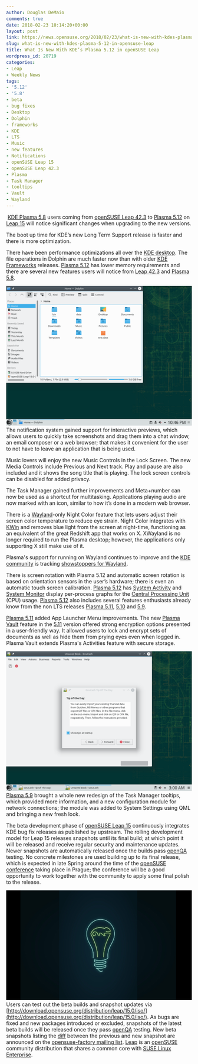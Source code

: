 ```yaml
---
author: Douglas DeMaio
comments: true
date: 2018-02-23 10:14:20+00:00
layout: post
link: https://news.opensuse.org/2018/02/23/what-is-new-with-kdes-plasma-5-12-in-opensuse-leap/
slug: what-is-new-with-kdes-plasma-5-12-in-opensuse-leap
title: What Is New With KDE’s Plasma 5.12 in openSUSE Leap
wordpress_id: 20719
categories:
- Leap
- Weekly News
tags:
- '5.12'
- '5.8'
- beta
- bug fixes
- Desktop
- Dolphin
- frameworks
- KDE
- LTS
- Music
- new features
- Notifications
- openSUSE Leap 15
- openSUSE Leap 42.3
- Plasma
- Task Manager
- tooltips
- Vault
- Wayland
---
```


﻿
[KDE Plasma 5.8](https://www.kde.org/announcements/plasma-5.8.0.php) users coming from [openSUSE Leap 42.3](https://en.opensuse.org/Portal:42.3) to [Plasma 5.12](https://www.kde.org/announcements/plasma-5.11.95.php) on [Leap 15](http://download.opensuse.org/distribution/leap/15.0/iso/) will notice significant changes when upgrading to the new versions.

The boot up time for KDE’s new Long Term Support release is faster and there is more optimization.

There have been performance optimizations all over the [KDE desktop](https://www.kde.org/). The file operations in Dolphin are much faster now than with older [KDE Frameworks](https://en.wikipedia.org/wiki/KDE_Frameworks) releases. [Plasma 5.12](https://www.kde.org/announcements/plasma-5.12.0.php) has lower memory requirements and there are several new features users will notice from [Leap 42.3](https://en.opensuse.org/Portal:42.3) and [Plasma 5.8](https://www.kde.org/announcements/plasma-5.8.0.php).

![](/wp-content/uploads/2018/02/dolphin.png)The notification system gained support for interactive previews, which allows users to quickly take screenshots and drag them into a chat window, an email composer or a web browser; that makes it convenient for the user to not have to leave an application that is being used.

Music lovers will enjoy the new Music Controls in the Lock Screen. The new Media Controls include Previous and Next track. Play and pause are also included and it shows the song title that is playing. The lock screen controls can be disabled for added privacy.

<!-- more -->The Task Manager gained further improvements and Meta+number can now be used as a shortcut for multitasking. Applications playing audio are now marked with an icon, similar to how it’s done in a modern web browser.

There is a [Wayland](https://wayland.freedesktop.org/)-only Night Color feature that lets users adjust their screen color temperature to reduce eye strain. Night Color integrates with [KWin](https://userbase.kde.org/KWin) and removes blue light from the screen at night-time, functioning as an equivalent of the great Redshift app that works on X. XWayland is no longer required to run the Plasma desktop; however, the applications only supporting X still make use of it.

Plasma's support for running on Wayland continues to improve and the [KDE community](https://www.kde.org/community/) is tracking [showstoppers for Wayland](https://community.kde.org/Plasma/Wayland_Showstoppers).

There is screen rotation with Plasma 5.12 and automatic screen rotation is based on orientation sensors in the user’s hardware; there is even an automatic touch screen calibration. [Plasma 5.12](https://www.kde.org/announcements/plasma-5.11.95.php) has [System Activity](https://userbase.kde.org/System_Activity) and [System Monitor](https://www.kde.org/applications/system/ksysguard/) display per-process graphs for the [Central Processing Unit](https://en.wikipedia.org/wiki/Central_processing_unit) (CPU) usage. [Plasma 5.12](https://www.kde.org/announcements/plasma-5.11.95.php) also includes several features enthusiasts already know from the non LTS releases [Plasma 5.11](https://www.kde.org/announcements/plasma-5.11.0.php), [5.10](https://www.kde.org/announcements/plasma-5.10.0.php) and [5.9](https://www.kde.org/announcements/plasma-5.9.0.php).

[Plasma 5.11](https://www.kde.org/announcements/plasma-5.11.0.php) added App Launcher Menu improvements. The new [Plasma Vault](https://github.com/KDE/plasma-vault) feature in the [5.11](https://www.kde.org/announcements/plasma-5.11.0.php) version offered strong encryption options presented in a user-friendly way. It allowed users to lock and encrypt sets of documents as well as hide them from prying eyes even when logged in. Plasma Vault extends Plasma's Activities feature with secure storage.

[![](/wp-content/uploads/2018/02/tip.png)Plasma 5.9](https://www.kde.org/announcements/plasma-5.9.0.php) brought a whole new redesign of the Task Manager tooltips, which provided more information, and a new configuration module for network connections; the module was added to System Settings using QML and bringing a new fresh look.

The beta development phase of [openSUSE Leap 15](http://download.opensuse.org/distribution/leap/15.0/iso/) continuously integrates KDE bug fix releases as published by upstream. The rolling development model for Leap 15 releases snapshots until its final build; at which point it will be released and receive regular security and maintenance updates. Newer snapshots are automatically released once the builds pass [openQA](https://openqa.opensuse.org/group_overview/50) testing. No concrete milestones are used building up to its final release, which is expected in late Spring around the time of the [openSUSE conference](https://events.opensuse.org/) taking place in Prague; the conference will be a good opportunity to work together with the community to apply some final polish to the release.

![](/wp-content/uploads/2018/02/Screenshot-from-2018-02-23-11-40-52.png)Users can test out the beta builds and snapshot updates via [http://download.opensuse.org/distribution/leap/15.0/iso/](http://download.opensuse.org/distribution/leap/15.0/iso/). As bugs are fixed and new packages introduced or excluded, snapshots of the latest beta builds will be released once they pass [openQA](https://openqa.opensuse.org/group_overview/50) testing. New beta snapshots listing the [diff](https://en.wikipedia.org/wiki/Diff_utility) between the previous and new snapshot are announced on the [opensuse-factory mailing list](https://lists.opensuse.org/opensuse-factory/). [Leap](http://download.opensuse.org/distribution/leap/15.0/iso/) is an [openSUSE](https://www.opensuse.org/) community distribution that shares a common core with [SUSE Linux Enterprise](https://www.suse.com/products/server/).
